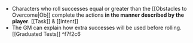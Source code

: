 - Characters who roll successes equal or greater than the [[Obstacles to Overcome|Ob]] complete the actions **in the manner described by the player**. [[Task]] & [[Intent]]
- The GM can explain how extra successes will be used before rolling. [[Graduated Tests]] ^f7f2c6
